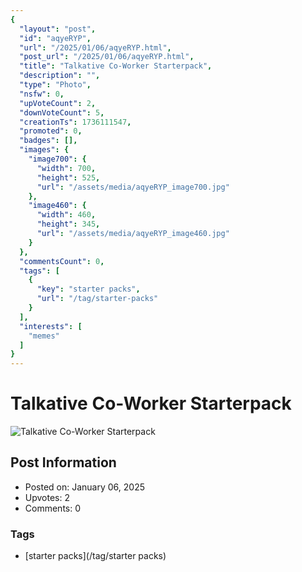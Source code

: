 ```yaml
---
{
  "layout": "post",
  "id": "aqyeRYP",
  "url": "/2025/01/06/aqyeRYP.html",
  "post_url": "/2025/01/06/aqyeRYP.html",
  "title": "Talkative Co-Worker Starterpack",
  "description": "",
  "type": "Photo",
  "nsfw": 0,
  "upVoteCount": 2,
  "downVoteCount": 5,
  "creationTs": 1736111547,
  "promoted": 0,
  "badges": [],
  "images": {
    "image700": {
      "width": 700,
      "height": 525,
      "url": "/assets/media/aqyeRYP_image700.jpg"
    },
    "image460": {
      "width": 460,
      "height": 345,
      "url": "/assets/media/aqyeRYP_image460.jpg"
    }
  },
  "commentsCount": 0,
  "tags": [
    {
      "key": "starter packs",
      "url": "/tag/starter-packs"
    }
  ],
  "interests": [
    "memes"
  ]
}
---
```


# Talkative Co-Worker Starterpack

![Talkative Co-Worker Starterpack](/assets/media/aqyeRYP_image700.jpg)

## Post Information

- Posted on: January 06, 2025
- Upvotes: 2
- Comments: 0

### Tags

- [starter packs](/tag/starter packs)
